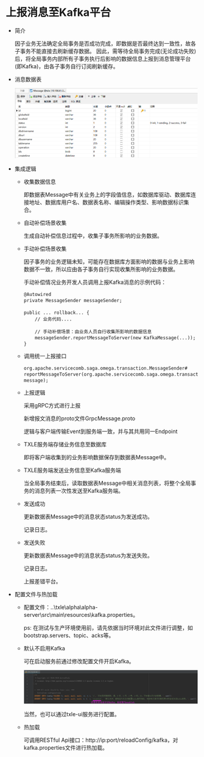 # 上报消息至Kafka平台

+ 简介

  因子业务无法确定全局事务是否成功完成，即数据是否最终达到一致性，故各子事务不能直接去刷新缓存数据。
  因此，需等待全局事务完成(无论成功失败)后，将全局事务内部所有子事务执行后影响的数据信息上报到消息管理平台(即Kafka)，由各子事务自行订阅刷新缓存。

+ 消息数据表

  ![](pic/3.1.4_report_msg_table.png)

+ 集成逻辑

  + 收集数据信息

    即数据表Message中有关业务上的字段值信息，如数据库驱动、数据库连接地址、数据库用户名、数据表名称、编辑操作类型、影响数据标识集合。

  + 自动补偿场景收集

    生成自动补偿信息过程中，收集子事务所影响的业务数据。

  + 手动补偿场景收集

    因子事务的业务逻辑未知，可能存在数据库方面影响的数据与业务上影响数据不一致，所以应由各子事务自行实现收集所影响的业务数据。

    手动补偿情况业务开发人员调用上报Kafka消息的示例代码：
    ```
    @Autowired
    private MessageSender messageSender;
    
    public ... rollback... {
        // 业务代码....
    
        // 手动补偿场景：由业务人员自行收集所影响的数据信息
        messageSender.reportMessageToServer(new KafkaMessage(...));
    }
    ```
  + 调用统一上报接口

    ```
    org.apache.servicecomb.saga.omega.transaction.MessageSender#
    reportMessageToServer(org.apache.servicecomb.saga.omega.transaction.KafkaMessage message);
    ```
  + 上报逻辑

    采用gRPC方式进行上报

    新增报文消息的proto文件GrpcMessage.proto

    逻辑与客户端传输Event到服务端一致，并与其共用同一Endpoint

  + TXLE服务端存储业务信息至数据库

    即将客户端收集到的业务影响数据保存到数据表Message中。

  + TXLE服务端发送业务信息至Kafka服务端

    当全局事务结束后，读取数据表Message中相关消息列表，将整个全局事务的消息列表一次性发送至Kafka服务端。

  + 发送成功

    更新数据表Message中的消息状态status为发送成功。

    记录日志。

  + 发送失败

    更新数据表Message中的消息状态status为发送失败。

    记录日志。

    上报差错平台。

+ 配置文件与热加载

    - 配置文件：..\txle\alpha\alpha-server\src\main\resources\kafka.properties。

      ps: 在测试与生产环境使用前，请先依据当时环境对此文件进行调整，如bootstrap.servers、topic、acks等。

    - 默认不启用Kafka

      可在启动服务前通过修改配置文件开启Kafka。

      ![1575006180625](../pic/3.1.5_report_msg_init_config.png)

      当然，也可以通过txle-ui服务进行配置。

    - 热加载

      可调用RESTful Api接口：http://ip:port/reloadConfig/kafka，对kafka.properties文件进行热加载。
